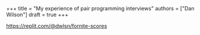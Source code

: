 +++
title = "My experience of pair programming interviews"
authors = ["Dan Wilson"]
draft = true
+++

https://replit.com/@dwlsn/fornite-scores
